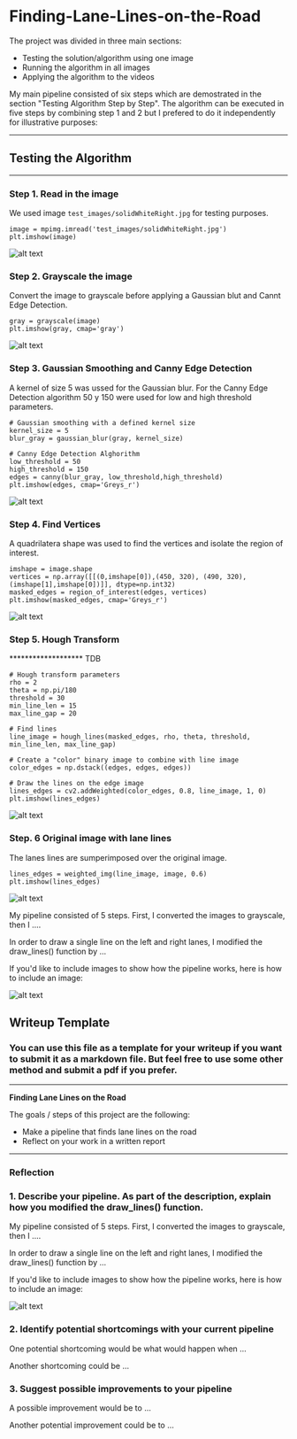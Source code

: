 # Finding-Lane-Lines-on-the-Road

The project was divided in three main sections:
* Testing the solution/algorithm using one image
* Running the algorithm in all images
* Applying the algorithm to the videos

My main pipeline consisted of six steps which are demostrated in the section "Testing Algorithm Step by Step". The algorithm can be executed in five steps by combining step 1 and 2 but I prefered to do it independently for illustrative purposes:

[//]: # (Image References)

[image1]: ./test_images/solidWhiteRight.jpg
[image2]: ./test_algorithm/grayscale_image.png
[image3]: ./test_algorithm/gaussian_and_canny.png
[image4]: ./test_algorithm/vertices.png
[image5]: ./test_algorithm/hough_transform.png
[image6]: ./test_algorithm/original_with_lanes.png

---
## Testing the Algorithm

---
### Step 1. Read in the image
We used image ```test_images/solidWhiteRight.jpg``` for testing purposes.

```
image = mpimg.imread('test_images/solidWhiteRight.jpg')
plt.imshow(image)
```

![alt text][image1]

### Step 2. Grayscale the image
Convert the image to grayscale before applying a Gaussian blut and Cannt Edge Detection.

```
gray = grayscale(image)
plt.imshow(gray, cmap='gray')
```

![alt text][image2]

### Step 3. Gaussian Smoothing and Canny Edge Detection
A kernel of size 5 was ussed for the Gaussian blur. For the Canny Edge Detection algorithm 50 y 150 were used for low and high threshold parameters.

```
# Gaussian smoothing with a defined kernel size
kernel_size = 5
blur_gray = gaussian_blur(gray, kernel_size)

# Canny Edge Detection Alghorithm
low_threshold = 50
high_threshold = 150
edges = canny(blur_gray, low_threshold,high_threshold)
plt.imshow(edges, cmap='Greys_r')
```

![alt text][image3]

### Step 4. Find Vertices
A quadrilatera shape was used to find the vertices and isolate the region of interest.

```
imshape = image.shape
vertices = np.array([[(0,imshape[0]),(450, 320), (490, 320), (imshape[1],imshape[0])]], dtype=np.int32)
masked_edges = region_of_interest(edges, vertices)
plt.imshow(masked_edges, cmap='Greys_r')
```

![alt text][image4]

### Step 5. Hough Transform
******************* TDB

```
# Hough transform parameters
rho = 2 
theta = np.pi/180 
threshold = 30    
min_line_len = 15 
max_line_gap = 20 

# Find lines
line_image = hough_lines(masked_edges, rho, theta, threshold, min_line_len, max_line_gap)

# Create a "color" binary image to combine with line image
color_edges = np.dstack((edges, edges, edges)) 

# Draw the lines on the edge image
lines_edges = cv2.addWeighted(color_edges, 0.8, line_image, 1, 0) 
plt.imshow(lines_edges)
```

![alt text][image5]

### Step. 6 Original image with lane lines
The lanes lines are sumperimposed over the original image.

```
lines_edges = weighted_img(line_image, image, 0.6)
plt.imshow(lines_edges)
```

![alt text][image6]

My pipeline consisted of 5 steps. First, I converted the images to grayscale, then I .... 

In order to draw a single line on the left and right lanes, I modified the draw_lines() function by ...

If you'd like to include images to show how the pipeline works, here is how to include an image: 

![alt text][image1]

## Writeup Template

### You can use this file as a template for your writeup if you want to submit it as a markdown file. But feel free to use some other method and submit a pdf if you prefer.

---

**Finding Lane Lines on the Road**

The goals / steps of this project are the following:
* Make a pipeline that finds lane lines on the road
* Reflect on your work in a written report


[//]: # (Image References)

[image1]: ./examples/grayscale.jpg "Grayscale"

---

### Reflection

### 1. Describe your pipeline. As part of the description, explain how you modified the draw_lines() function.

My pipeline consisted of 5 steps. First, I converted the images to grayscale, then I .... 

In order to draw a single line on the left and right lanes, I modified the draw_lines() function by ...

If you'd like to include images to show how the pipeline works, here is how to include an image: 

![alt text][image1]


### 2. Identify potential shortcomings with your current pipeline


One potential shortcoming would be what would happen when ... 

Another shortcoming could be ...


### 3. Suggest possible improvements to your pipeline

A possible improvement would be to ...

Another potential improvement could be to ...
